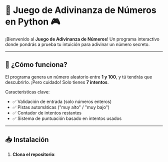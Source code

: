 # 🔢 Juego de Adivinanza de Números en Python 🎮

¡Bienvenido al **Juego de Adivinanza de Números**! Un programa interactivo donde pondrás a prueba tu intuición para adivinar un número secreto.

---

## 🚀 ¿Cómo funciona?

El programa genera un número aleatorio entre **1 y 100**, y tú tendrás que descubrirlo. ¡Pero cuidado! Solo tienes **7 intentos**. 

Características clave:
- ✅ Validación de entrada (solo números enteros)
- ✅ Pistas automáticas ("muy alto" / "muy bajo")
- ✅ Contador de intentos restantes
- ✅ Sistema de puntuación basado en intentos usados

---

## 📥 Instalación

1. **Clona el repositorio**: